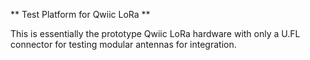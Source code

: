 ** Test Platform for Qwiic LoRa **

This is essentially the prototype Qwiic LoRa hardware with only a U.FL connector for testing modular antennas for integration.